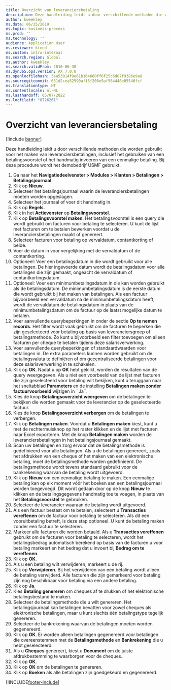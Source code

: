 ```yaml
---
title: Overzicht van leveranciersbetaling
description: Deze handleiding leidt u door verschillende methoden die worden gebruikt voor het maken van leveranciersbetalingen, inclusief het gebruiken van een betalingsvoorstel of het handmatig invoeren van een eenmalige betaling.
author: kweekley
ms.date: 06/25/2019
ms.topic: business-process
ms.prod: ''
ms.technology: ''
audience: Application User
ms.reviewer: kfend
ms.custom: intro-internal
ms.search.region: Global
ms.author: kweekley
ms.search.validFrom: 2016-06-30
ms.dyn365.ops.version: AX 7.0.0
ms.openlocfilehash: 3aa53914f9e61b164660ff6f25c6d87f9386e9a8
ms.sourcegitcommit: 631d2cea52590af15f208e9af584446e85540fcf
ms.translationtype: HT
ms.contentlocale: nl-NL
ms.lasthandoff: 05/07/2022
ms.locfileid: "8726261"
---
```

# <a name="vendor-payment-overview"></a>Overzicht van leveranciersbetaling

[!include [banner](../../includes/banner.md)]

Deze handleiding leidt u door verschillende methoden die worden gebruikt voor het maken van leveranciersbetalingen, inclusief het gebruiken van een betalingsvoorstel of het handmatig invoeren van een eenmalige betaling. Bij deze procedure wordt het demobedrijf USMF gebruikt.

1. Ga naar het **Navigatiedeelvenster > Modules > Klanten > Betalingen > Betalingsjournaal**.
2. Klik op **Nieuw**.
3. Selecteer het betalingsjournaal waarin de leveranciersbetalingen moeten worden opgeslagen. 
4. Selecteer het journaal of voer dit handmatig in.
5. Klik op **Regels**.
6. Klik in het **Actievenster** op **Betalingsvoorstel**.
7. Klik op **Betalingsvoorstel maken**. Het betalingsvoorstel is een query die wordt gebruikt om facturen voor betaling te selecteren. U kunt de lijst met facturen om te betalen bewerken voordat u de leveranciersbetalingen maakt of genereert.
8. Selecteer facturen voor betaling op vervaldatum, contantkorting of beide. 
9. Voer de datum in voor vergelijking met de vervaldatum of de contantkorting. 
10. Optioneel: Voer een betalingsdatum in die wordt gebruikt voor alle betalingen. De hier ingevoerde datum wordt de betalingsdatum voor alle betalingen die zijn gemaakt, ongeacht de vervaldatum of contantkortingsdatum.  
11. Optioneel: Voer een minimumbetalingsdatum in die kan worden gebruikt als de betalingsdatum. De minimumbetalingsdatum is de eerste datum die wordt gebruikt bij het maken van betalingen. Als een factuur bijvoorbeeld een vervaldatum na de minimumbetalingsdatum heeft, wordt de vervaldatum de betalingsdatum in plaats van de minimumbetalingsdatum om de factuur op de laatst mogelijke datum te betalen.
12. Voer aanvullende querybeperkingen in onder de sectie **Op te nemen records**. Het filter wordt vaak gebruikt om de facturen te beperken die zijn geselecteerd voor betaling op basis van leveranciersgroep of betalingsmethode. Zo kunt u bijvoorbeeld een filter toevoegen om alleen facturen per cheque te betalen tijdens deze salarisverwerking.
13. Voer aanvullende querybeperkingen of standaardwaarden voor betalingen in. De extra parameters kunnen worden gebruikt om de betalingsvaluta te definiëren of om gecentraliseerde betalingen voor deze salarisverwerking in te schakelen.  
14. Klik op **OK**. Nadat u op **OK** hebt geklikt, worden de resultaten van de query weergegeven. Als u niet een voorbeeld van de lijst met facturen die zijn geselecteerd voor betaling wilt bekijken, kunt u teruggaan naar het sneltabblad **Parameters** en de instelling **Betalingen maken zonder factuurvoorbeeld** wijzigen in ¨Ja¨.  
15. Kies de knop **Betalingsoverzicht weergeven** om de betalingen te bekijken die worden gemaakt voor de leverancier op de geselecteerde factuur.
16. Kies de knop **Betalingsoverzicht verbergen** om de betalingen te verbergen. 
17. Klik op **Betalingen maken**. Voordat u **Betalingen maken** kiest, kunt u met de rechtermuisknop op het raster klikken en de lijst met facturen naar Excel exporteren. Met de knop **Betalingen maken** worden de leveranciersbetalingen in het betalingsjournaal gemaakt.  
18. Scan uw betalingen en zorg ervoor dat de betalingsmethode is gedefinieerd voor alle betalingen. Als u de betalingen genereert, zoals het afdrukken van een cheque of het maken van een elektronische betaling, moet de betalingsmethode worden gedefinieerd. De betalingsmethode wordt tevens standaard gebruikt voor de bankrekening waarvan de betaling wordt uitgevoerd.  
19. Klik op **Nieuw** om een eenmalige betaling te maken. Een eenmalige betaling kan op elk moment vóór het boeken aan een betalingsjournaal worden toegevoegd. Dit wordt gedaan door op de knop **Nieuw** te klikken en de betalingsgegevens handmatig toe te voegen, in plaats van het **Betalingsvoorstel** te gebruiken.  
20. Selecteer de leverancier waaraan de betaling wordt uitgevoerd.
21. Als een factuur bestaat om te betalen, selecteert u **Transacties vereffenen** om de factuur voor betaling te selecteren. Als dit een vooruitbetaling betreft, is deze stap optioneel. U kunt de betaling maken zonder een factuur te selecteren. 
22. Markeer alle facturen die worden betaald. Als u **Transacties vereffenen** gebruikt om de facturen voor betaling te selecteren, wordt het betalingsbedrag automatisch berekend op basis van de facturen u voor betaling markeert en het bedrag dat u invoert bij **Bedrag om te vereffenen**.
23. Klik op **OK**.
24. Als u een betaling wilt verwijderen, markeert u de rij.
25. Klik op **Verwijderen**. Bij het verwijderen van een betaling wordt alleen de betaling verwijderd. Alle facturen die zijn gemarkeerd voor betaling zijn nog beschikbaar voor betaling via een andere betaling.
26. Klik op **Ja**.
27. Kies **Betaling genereren** om cheques af te drukken of het elektronische betalingsbestand te maken.
28. Selecteer de betalingsmethode die u wilt genereren. Het betalingsjournaal kan betalingen bevatten voor zowel cheques als elektronische betalingen, maar u kunt slechts één betalingstype tegelijk genereren.
29. Selecteer de bankrekening waarvan de betalingen moeten worden gegenereerd.
30. Klik op **OK**. Er worden alleen betalingen gegenereerd voor betalingen die overeenstemmen met de **Betalingsmethode** en **Bankrekening** die u hebt geselecteerd.
31. Als u **Cheques** genereert, kiest u **Document** om de juiste afdrukbestemming te waarborgen voor de cheques.
32. Klik op **OK**.
33. Klik op **OK** om de betalingen te genereren.
34. Klik op **Boeken** als alle betalingen zijn goedgekeurd en gegenereerd. 



[!INCLUDE[footer-include](../../../includes/footer-banner.md)]
